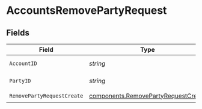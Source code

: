 # AccountsRemovePartyRequest


## Fields

| Field                                                                                      | Type                                                                                       | Required                                                                                   | Description                                                                                | Example                                                                                    |
| ------------------------------------------------------------------------------------------ | ------------------------------------------------------------------------------------------ | ------------------------------------------------------------------------------------------ | ------------------------------------------------------------------------------------------ | ------------------------------------------------------------------------------------------ |
| `AccountID`                                                                                | *string*                                                                                   | :heavy_check_mark:                                                                         | The account id.                                                                            | 01HC3MAQ4DR9QN1V8MJ4CN1HMK                                                                 |
| `PartyID`                                                                                  | *string*                                                                                   | :heavy_check_mark:                                                                         | The party id.                                                                              | 8096110d-fb55-4f9d-b883-b84f0b70d3ea                                                       |
| `RemovePartyRequestCreate`                                                                 | [components.RemovePartyRequestCreate](../../models/components/removepartyrequestcreate.md) | :heavy_check_mark:                                                                         | N/A                                                                                        |                                                                                            |